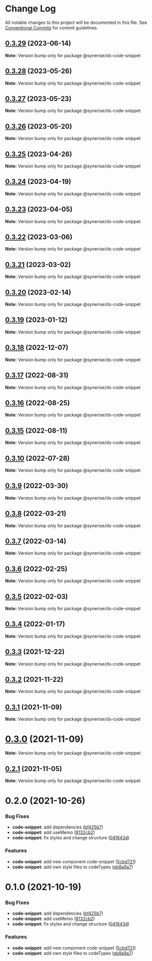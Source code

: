 # Change Log

All notable changes to this project will be documented in this file.
See [Conventional Commits](https://conventionalcommits.org) for commit guidelines.

## [0.3.29](https://github.com/Synerise/synerise-design/compare/@synerise/ds-code-snippet@0.3.28...@synerise/ds-code-snippet@0.3.29) (2023-06-14)

**Note:** Version bump only for package @synerise/ds-code-snippet





## [0.3.28](https://github.com/Synerise/synerise-design/compare/@synerise/ds-code-snippet@0.3.27...@synerise/ds-code-snippet@0.3.28) (2023-05-26)

**Note:** Version bump only for package @synerise/ds-code-snippet





## [0.3.27](https://github.com/Synerise/synerise-design/compare/@synerise/ds-code-snippet@0.3.26...@synerise/ds-code-snippet@0.3.27) (2023-05-23)

**Note:** Version bump only for package @synerise/ds-code-snippet





## [0.3.26](https://github.com/Synerise/synerise-design/compare/@synerise/ds-code-snippet@0.3.25...@synerise/ds-code-snippet@0.3.26) (2023-05-20)

**Note:** Version bump only for package @synerise/ds-code-snippet





## [0.3.25](https://github.com/Synerise/synerise-design/compare/@synerise/ds-code-snippet@0.3.24...@synerise/ds-code-snippet@0.3.25) (2023-04-26)

**Note:** Version bump only for package @synerise/ds-code-snippet





## [0.3.24](https://github.com/Synerise/synerise-design/compare/@synerise/ds-code-snippet@0.3.23...@synerise/ds-code-snippet@0.3.24) (2023-04-19)

**Note:** Version bump only for package @synerise/ds-code-snippet





## [0.3.23](https://github.com/Synerise/synerise-design/compare/@synerise/ds-code-snippet@0.3.22...@synerise/ds-code-snippet@0.3.23) (2023-04-05)

**Note:** Version bump only for package @synerise/ds-code-snippet





## [0.3.22](https://github.com/Synerise/synerise-design/compare/@synerise/ds-code-snippet@0.3.21...@synerise/ds-code-snippet@0.3.22) (2023-03-06)

**Note:** Version bump only for package @synerise/ds-code-snippet





## [0.3.21](https://github.com/Synerise/synerise-design/compare/@synerise/ds-code-snippet@0.3.20...@synerise/ds-code-snippet@0.3.21) (2023-03-02)

**Note:** Version bump only for package @synerise/ds-code-snippet





## [0.3.20](https://github.com/Synerise/synerise-design/compare/@synerise/ds-code-snippet@0.3.19...@synerise/ds-code-snippet@0.3.20) (2023-02-14)

**Note:** Version bump only for package @synerise/ds-code-snippet





## [0.3.19](https://github.com/Synerise/synerise-design/compare/@synerise/ds-code-snippet@0.3.18...@synerise/ds-code-snippet@0.3.19) (2023-01-12)

**Note:** Version bump only for package @synerise/ds-code-snippet





## [0.3.18](https://github.com/Synerise/synerise-design/compare/@synerise/ds-code-snippet@0.3.17...@synerise/ds-code-snippet@0.3.18) (2022-12-07)

**Note:** Version bump only for package @synerise/ds-code-snippet





## [0.3.17](https://github.com/Synerise/synerise-design/compare/@synerise/ds-code-snippet@0.3.16...@synerise/ds-code-snippet@0.3.17) (2022-08-31)

**Note:** Version bump only for package @synerise/ds-code-snippet





## [0.3.16](https://github.com/Synerise/synerise-design/compare/@synerise/ds-code-snippet@0.3.15...@synerise/ds-code-snippet@0.3.16) (2022-08-25)

**Note:** Version bump only for package @synerise/ds-code-snippet





## [0.3.15](https://github.com/Synerise/synerise-design/compare/@synerise/ds-code-snippet@0.3.10...@synerise/ds-code-snippet@0.3.15) (2022-08-11)

**Note:** Version bump only for package @synerise/ds-code-snippet





## [0.3.10](https://github.com/Synerise/synerise-design/compare/@synerise/ds-code-snippet@0.3.9...@synerise/ds-code-snippet@0.3.10) (2022-07-28)

**Note:** Version bump only for package @synerise/ds-code-snippet





## [0.3.9](https://github.com/Synerise/synerise-design/compare/@synerise/ds-code-snippet@0.3.8...@synerise/ds-code-snippet@0.3.9) (2022-03-30)

**Note:** Version bump only for package @synerise/ds-code-snippet





## [0.3.8](https://github.com/Synerise/synerise-design/compare/@synerise/ds-code-snippet@0.3.7...@synerise/ds-code-snippet@0.3.8) (2022-03-21)

**Note:** Version bump only for package @synerise/ds-code-snippet





## [0.3.7](https://github.com/Synerise/synerise-design/compare/@synerise/ds-code-snippet@0.3.6...@synerise/ds-code-snippet@0.3.7) (2022-03-14)

**Note:** Version bump only for package @synerise/ds-code-snippet





## [0.3.6](https://github.com/Synerise/synerise-design/compare/@synerise/ds-code-snippet@0.3.5...@synerise/ds-code-snippet@0.3.6) (2022-02-25)

**Note:** Version bump only for package @synerise/ds-code-snippet





## [0.3.5](https://github.com/Synerise/synerise-design/compare/@synerise/ds-code-snippet@0.3.4...@synerise/ds-code-snippet@0.3.5) (2022-02-03)

**Note:** Version bump only for package @synerise/ds-code-snippet





## [0.3.4](https://github.com/Synerise/synerise-design/compare/@synerise/ds-code-snippet@0.3.3...@synerise/ds-code-snippet@0.3.4) (2022-01-17)

**Note:** Version bump only for package @synerise/ds-code-snippet





## [0.3.3](https://github.com/Synerise/synerise-design/compare/@synerise/ds-code-snippet@0.3.2...@synerise/ds-code-snippet@0.3.3) (2021-12-22)

**Note:** Version bump only for package @synerise/ds-code-snippet





## [0.3.2](https://github.com/Synerise/synerise-design/compare/@synerise/ds-code-snippet@0.3.1...@synerise/ds-code-snippet@0.3.2) (2021-11-22)

**Note:** Version bump only for package @synerise/ds-code-snippet





## [0.3.1](https://github.com/Synerise/synerise-design/compare/@synerise/ds-code-snippet@0.2.1...@synerise/ds-code-snippet@0.3.1) (2021-11-09)

**Note:** Version bump only for package @synerise/ds-code-snippet





# [0.3.0](https://github.com/Synerise/synerise-design/compare/@synerise/ds-code-snippet@0.2.1...@synerise/ds-code-snippet@0.3.0) (2021-11-09)

**Note:** Version bump only for package @synerise/ds-code-snippet





## [0.2.1](https://github.com/Synerise/synerise-design/compare/@synerise/ds-code-snippet@0.2.0...@synerise/ds-code-snippet@0.2.1) (2021-11-05)

**Note:** Version bump only for package @synerise/ds-code-snippet





# 0.2.0 (2021-10-26)


### Bug Fixes

* **code-snippet:** add dependencies ([bf425b7](https://github.com/Synerise/synerise-design/commit/bf425b7aa2481d74322390d11f5df40d10b6c791))
* **code-snippet:** add useMemo ([8132cb2](https://github.com/Synerise/synerise-design/commit/8132cb2bb69377975026e7f8e8c8032f136fae35))
* **code-snippet:** fix styles and change structure ([041643d](https://github.com/Synerise/synerise-design/commit/041643d6643ac901fa6a499756b91bf02c8c4116))


### Features

* **code-snippet:** add new component code-snippet ([5cbd721](https://github.com/Synerise/synerise-design/commit/5cbd721e67a30136cd8d4e26fb97c66a498ae511))
* **code-snippet:** add own style files to codeTypes ([eb8a9a7](https://github.com/Synerise/synerise-design/commit/eb8a9a70f92ba504e5559a67ac87720f9c1f3de3))





# 0.1.0 (2021-10-19)


### Bug Fixes

* **code-snippet:** add dependencies ([bf425b7](https://github.com/Synerise/synerise-design/commit/bf425b7aa2481d74322390d11f5df40d10b6c791))
* **code-snippet:** add useMemo ([8132cb2](https://github.com/Synerise/synerise-design/commit/8132cb2bb69377975026e7f8e8c8032f136fae35))
* **code-snippet:** fix styles and change structure ([041643d](https://github.com/Synerise/synerise-design/commit/041643d6643ac901fa6a499756b91bf02c8c4116))


### Features

* **code-snippet:** add new component code-snippet ([5cbd721](https://github.com/Synerise/synerise-design/commit/5cbd721e67a30136cd8d4e26fb97c66a498ae511))
* **code-snippet:** add own style files to codeTypes ([eb8a9a7](https://github.com/Synerise/synerise-design/commit/eb8a9a70f92ba504e5559a67ac87720f9c1f3de3))
